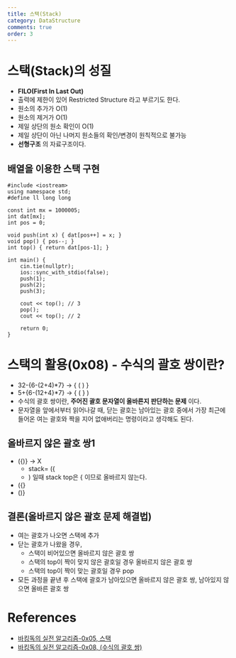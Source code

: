```yaml
---
title: 스택(Stack)
category: DataStructure
comments: true
order: 3
---
```


# 스택(Stack)의 성질
* __FILO(First In Last Out)__
* 출력에 제한이 있어 Restricted Structure 라고 부르기도 한다.
* 원소의 추가가 O(1)
* 원소의 제거가 O(1)
* 제일 상단의 원소 확인이 O(1)
* 제일 상단이 아닌 나머지 원소들의 확인/변경이 원칙적으로 불가능
* __선형구조__ 의 자료구조이다.


## 배열을 이용한 스택 구현

```
#include <iostream>
using namespace std;
#define ll long long

const int mx = 1000005;
int dat[mx];
int pos = 0;

void push(int x) { dat[pos++] = x; }
void pop() { pos--; }
int top() { return dat[pos-1]; }

int main() {
    cin.tie(nullptr);
    ios::sync_with_stdio(false);
    push(1);
    push(2);
    push(3);

    cout << top(); // 3
    pop();
    cout << top(); // 2
    
    return 0;
}
```

# 스택의 활용(0x08) - 수식의 괄호 쌍이란?

* 32-{6-(2+4)*7} -> { ( ) }
* 5+{6-(12+4}*7} -> { ( } )
* 수식의 괄호 쌍이란, __주어진 괄호 문자열이 올바른지 판단하는 문제__ 이다.
* 문자열을 앞에서부터 읽어나갈 때, 닫는 괄호는 남아있는 괄호 중에서 가장 최근에 들어온 여는 괄호와 짝을 지어 없애버리는 명령이라고 생각해도 된다.

## 올바르지 않은 괄호 쌍1
* ({)} -> X
  + stack= ({
  + ) 일때 stack top은 { 이므로 올바르지 않는다.
* ({}
* ()}

## 결론(올바르지 않은 괄호 문제 해결법)
* 여는 괄호가 나오면 스택에 추가
* 닫는 괄호가 나왔을 경우,
  + 스택이 비어있으면 올바르지 않은 괄호 쌍
  + 스택의 top이 짝이 맞지 않은 괄호일 경우 올바르지 않은 괄호 쌍
  + 스택의 top이 짝이 맞는 괄호일 경우 pop
* 모든 과정을 끝낸 후 스택에 괄호가 남아있으면 올바르지 않은 괄호 쌍, 남아있지 않으면 올바른 괄호 쌍


# References
* [바킹독의 실전 알고리즘-0x05, 스택](https://www.youtube.com/watch?v=0DsyCXIN7Wg)
* [바킹독의 실전 알고리즘-0x08, (수식의 괄호 쌍)](https://www.youtube.com/watch?v=cdjjk-ryPKc)